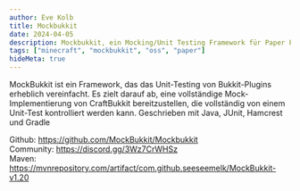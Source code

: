 ```yaml
---
author: Eve Kolb
title: Mockbukkit
date: 2024-04-05
description: Mockbukkit, ein Mocking/Unit Testing Framework für Paper Plugins
tags: ["minecraft", "mockbukkit", "oss", "paper"]
hideMeta: true
---
```


MockBukkit ist ein Framework, das das Unit-Testing von Bukkit-Plugins erheblich vereinfacht. Es zielt darauf ab, eine vollständige Mock-Implementierung von CraftBukkit bereitzustellen, die vollständig von einem Unit-Test kontrolliert werden kann.
Geschrieben mit Java, JUnit, Hamcrest und Gradle

Github: https://github.com/MockBukkit/Mockbukkit  
Community: https://discord.gg/3Wz7CrWHSz  
Maven: https://mvnrepository.com/artifact/com.github.seeseemelk/MockBukkit-v1.20  
